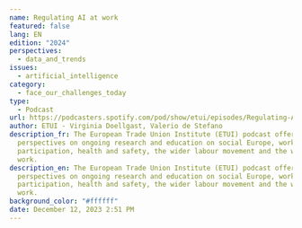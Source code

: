 ```yaml
---
name: Regulating AI at work
featured: false
lang: EN
edition: "2024"
perspectives:
  - data_and_trends
issues:
  - artificial_intelligence
category:
  - face_our_challenges_today
type:
  - Podcast
url: https://podcasters.spotify.com/pod/show/etui/episodes/Regulating-AI-at-work-with-Valerio-De-Stefano-and-Virginia-Doellgast-e26d47b
author: ETUI - Virginia Doellgast, Valerio de Stefano
description_fr: The European Trade Union Institute (ETUI) podcast offers new
  perspectives on ongoing research and education on social Europe, worker
  participation, health and safety, the wider labour movement and the world of
  work.
description_en: The European Trade Union Institute (ETUI) podcast offers new
  perspectives on ongoing research and education on social Europe, worker
  participation, health and safety, the wider labour movement and the world of
  work.
background_color: "#ffffff"
date: December 12, 2023 2:51 PM
---
```

